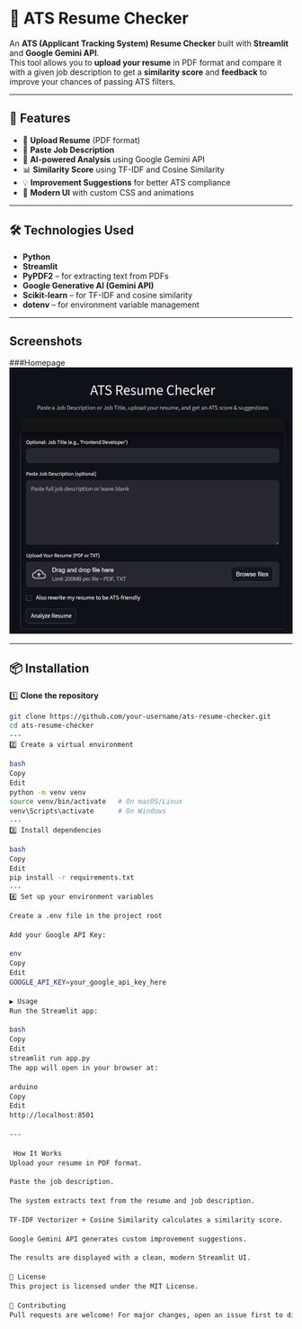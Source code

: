 # 📄 ATS Resume Checker

An **ATS (Applicant Tracking System) Resume Checker** built with **Streamlit** and **Google Gemini API**.  
This tool allows you to **upload your resume** in PDF format and compare it with a given job description to get a **similarity score** and **feedback** to improve your chances of passing ATS filters.

---

## 🚀 Features
- 📂 **Upload Resume** (PDF format)
- 📜 **Paste Job Description**
- 🤖 **AI-powered Analysis** using Google Gemini API
- 📊 **Similarity Score** using TF-IDF and Cosine Similarity
- 💡 **Improvement Suggestions** for better ATS compliance
- 🎨 **Modern UI** with custom CSS and animations

---

## 🛠️ Technologies Used
- **Python**
- **Streamlit**
- **PyPDF2** – for extracting text from PDFs
- **Google Generative AI (Gemini API)**
- **Scikit-learn** – for TF-IDF and cosine similarity
- **dotenv** – for environment variable management

---

## Screenshots
###Homepage
![Homepage of ATS Resume Checker](src/image.png)

---

## 📦 Installation

1️⃣ **Clone the repository**
```bash
git clone https://github.com/your-username/ats-resume-checker.git
cd ats-resume-checker
---
2️⃣ Create a virtual environment

bash
Copy
Edit
python -m venv venv
source venv/bin/activate   # On macOS/Linux
venv\Scripts\activate      # On Windows
---
3️⃣ Install dependencies

bash
Copy
Edit
pip install -r requirements.txt
---
4️⃣ Set up your environment variables

Create a .env file in the project root

Add your Google API Key:

env
Copy
Edit
GOOGLE_API_KEY=your_google_api_key_here

▶️ Usage
Run the Streamlit app:

bash
Copy
Edit
streamlit run app.py
The app will open in your browser at:

arduino
Copy
Edit
http://localhost:8501

---

 How It Works
Upload your resume in PDF format.

Paste the job description.

The system extracts text from the resume and job description.

TF-IDF Vectorizer + Cosine Similarity calculates a similarity score.

Google Gemini API generates custom improvement suggestions.

The results are displayed with a clean, modern Streamlit UI.

📜 License
This project is licensed under the MIT License.

🤝 Contributing
Pull requests are welcome! For major changes, open an issue first to discuss your ideas.

